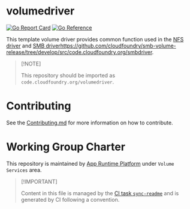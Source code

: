# volumedriver

[![Go Report
Card](https://goreportcard.com/badge/code.cloudfoundry.org/volumedriver)](https://goreportcard.com/report/code.cloudfoundry.org/volumedriver)
[![Go
Reference](https://pkg.go.dev/badge/code.cloudfoundry.org/volumedriver.svg)](https://pkg.go.dev/code.cloudfoundry.org/volumedriver)

This template volume driver provides common function used in the [NFS
driver](https://github.com/cloudfoundry/nfs-volume-release/tree/develop/src/code.cloudfoundry.org/nfsv3driver)
and [SMB
driver]()https://github.com/cloudfoundry/smb-volume-release/tree/develop/src/code.cloudfoundry.org/smbdriver.

> \[!NOTE\]
>
> This repository should be imported as
> `code.cloudfoundry.org/volumedriver`.

# Contributing

See the [Contributing.md](./.github/CONTRIBUTING.md) for more
information on how to contribute.

# Working Group Charter

This repository is maintained by [App Runtime
Platform](https://github.com/cloudfoundry/community/blob/main/toc/working-groups/app-runtime-platform.md)
under `Volume Services` area.

> \[!IMPORTANT\]
>
> Content in this file is managed by the [CI task
> `sync-readme`](https://github.com/cloudfoundry/wg-app-platform-runtime-ci/blob/main/shared/tasks/sync-readme/metadata.yml)
> and is generated by CI following a convention.
